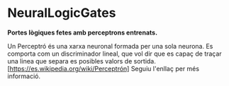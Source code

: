 # NeuralLogicGates
**Portes lògiques fetes amb perceptrons entrenats.**

Un Perceptró és una xarxa neuronal formada per una sola neurona. Es comporta com un discriminador lineal, que vol dir que es capaç de traçar una linea que separa es posibles valors de sortida. [https://es.wikipedia.org/wiki/Perceptrón] Seguiu l'enllaç per més informació.
